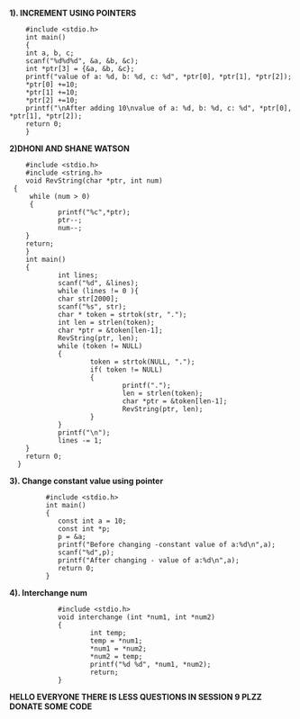 **1). INCREMENT USING POINTERS**

        #include <stdio.h>
        int main() 
        {
        int a, b, c;
        scanf("%d%d%d", &a, &b, &c);
        int *ptr[3] = {&a, &b, &c};
        printf("value of a: %d, b: %d, c: %d", *ptr[0], *ptr[1], *ptr[2]);
        *ptr[0] +=10;
        *ptr[1] +=10;
        *ptr[2] +=10;
        printf("\nAfter adding 10\nvalue of a: %d, b: %d, c: %d", *ptr[0], *ptr[1], *ptr[2]);
        return 0;
        }
 **2)DHONI AND SHANE WATSON**
 
        #include <stdio.h>
        #include <string.h>
        void RevString(char *ptr, int num)
     {
         while (num > 0)
         {
                printf("%c",*ptr);
                ptr--;
                num--;
        }
        return;
        }
        int main()
        {
                int lines;
                scanf("%d", &lines);
                while (lines != 0 ){
                char str[2000];
                scanf("%s", str);
                char * token = strtok(str, ".");
                int len = strlen(token);
                char *ptr = &token[len-1];
                RevString(ptr, len);
                while (token != NULL)
                {
                        token = strtok(NULL, ".");
                        if( token != NULL)
                        {
                                printf(".");
                                len = strlen(token);
                                char *ptr = &token[len-1];
                                RevString(ptr, len); 
                        }
                }
                printf("\n");
                lines -= 1;
        }
        return 0;
      }
  **3). Change constant value using pointer**
  
             #include <stdio.h>
             int main()
             {
                const int a = 10;
                const int *p;
                p = &a;
                printf("Before changing -constant value of a:%d\n",a);
                scanf("%d",p);
                printf("After changing - value of a:%d\n",a);
                return 0;
             }
 **4). Interchange num**
 
                #include <stdio.h>
                void interchange (int *num1, int *num2)
                {
                        int temp;
                        temp = *num1;
                        *num1 = *num2;
                        *num2 = temp;
                        printf("%d %d", *num1, *num2);
                        return;
                }
                

**HELLO EVERYONE THERE IS LESS QUESTIONS IN SESSION 9 PLZZ DONATE SOME CODE**

